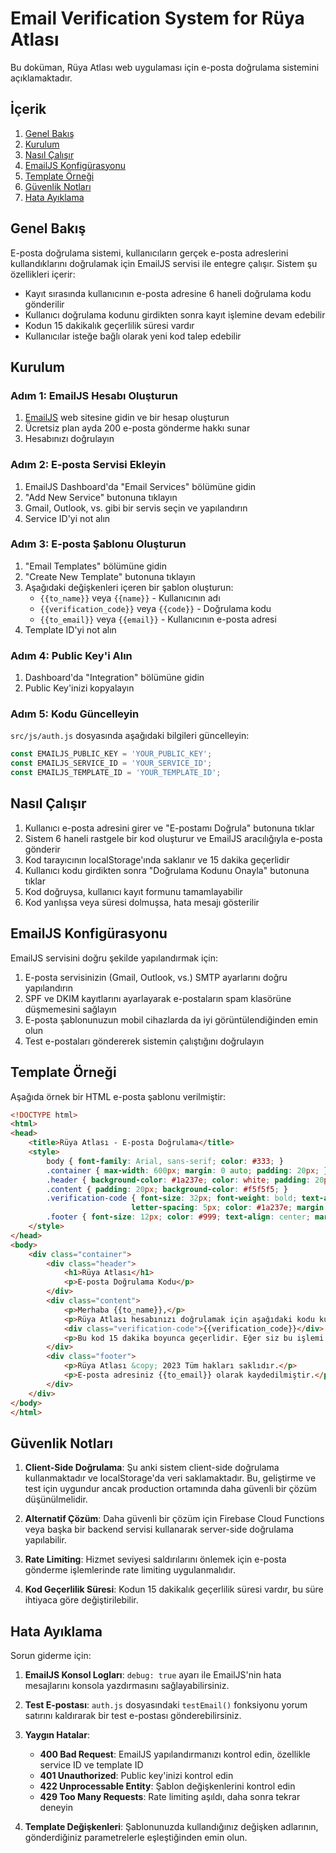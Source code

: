 # Email Verification System for Rüya Atlası

Bu doküman, Rüya Atlası web uygulaması için e-posta doğrulama sistemini açıklamaktadır.

## İçerik

1. [Genel Bakış](#genel-bakış)
2. [Kurulum](#kurulum)
3. [Nasıl Çalışır](#nasıl-çalışır)
4. [EmailJS Konfigürasyonu](#emailjs-konfigürasyonu)
5. [Template Örneği](#template-örneği)
6. [Güvenlik Notları](#güvenlik-notları)
7. [Hata Ayıklama](#hata-ayıklama)

## Genel Bakış

E-posta doğrulama sistemi, kullanıcıların gerçek e-posta adreslerini kullandıklarını doğrulamak için EmailJS servisi ile entegre çalışır. Sistem şu özellikleri içerir:

- Kayıt sırasında kullanıcının e-posta adresine 6 haneli doğrulama kodu gönderilir
- Kullanıcı doğrulama kodunu girdikten sonra kayıt işlemine devam edebilir
- Kodun 15 dakikalık geçerlilik süresi vardır
- Kullanıcılar isteğe bağlı olarak yeni kod talep edebilir

## Kurulum

### Adım 1: EmailJS Hesabı Oluşturun

1. [EmailJS](https://www.emailjs.com/) web sitesine gidin ve bir hesap oluşturun
2. Ücretsiz plan ayda 200 e-posta gönderme hakkı sunar
3. Hesabınızı doğrulayın

### Adım 2: E-posta Servisi Ekleyin

1. EmailJS Dashboard'da "Email Services" bölümüne gidin
2. "Add New Service" butonuna tıklayın
3. Gmail, Outlook, vs. gibi bir servis seçin ve yapılandırın
4. Service ID'yi not alın

### Adım 3: E-posta Şablonu Oluşturun

1. "Email Templates" bölümüne gidin
2. "Create New Template" butonuna tıklayın
3. Aşağıdaki değişkenleri içeren bir şablon oluşturun:
   - `{{to_name}}` veya `{{name}}` - Kullanıcının adı
   - `{{verification_code}}` veya `{{code}}` - Doğrulama kodu
   - `{{to_email}}` veya `{{email}}` - Kullanıcının e-posta adresi
4. Template ID'yi not alın

### Adım 4: Public Key'i Alın

1. Dashboard'da "Integration" bölümüne gidin
2. Public Key'inizi kopyalayın

### Adım 5: Kodu Güncelleyin

`src/js/auth.js` dosyasında aşağıdaki bilgileri güncelleyin:

```javascript
const EMAILJS_PUBLIC_KEY = 'YOUR_PUBLIC_KEY';
const EMAILJS_SERVICE_ID = 'YOUR_SERVICE_ID';
const EMAILJS_TEMPLATE_ID = 'YOUR_TEMPLATE_ID';
```

## Nasıl Çalışır

1. Kullanıcı e-posta adresini girer ve "E-postamı Doğrula" butonuna tıklar
2. Sistem 6 haneli rastgele bir kod oluşturur ve EmailJS aracılığıyla e-posta gönderir
3. Kod tarayıcının localStorage'ında saklanır ve 15 dakika geçerlidir
4. Kullanıcı kodu girdikten sonra "Doğrulama Kodunu Onayla" butonuna tıklar
5. Kod doğruysa, kullanıcı kayıt formunu tamamlayabilir
6. Kod yanlışsa veya süresi dolmuşsa, hata mesajı gösterilir

## EmailJS Konfigürasyonu

EmailJS servisini doğru şekilde yapılandırmak için:

1. E-posta servisinizin (Gmail, Outlook, vs.) SMTP ayarlarını doğru yapılandırın
2. SPF ve DKIM kayıtlarını ayarlayarak e-postaların spam klasörüne düşmemesini sağlayın
3. E-posta şablonunuzun mobil cihazlarda da iyi görüntülendiğinden emin olun
4. Test e-postaları göndererek sistemin çalıştığını doğrulayın

## Template Örneği

Aşağıda örnek bir HTML e-posta şablonu verilmiştir:

```html
<!DOCTYPE html>
<html>
<head>
    <title>Rüya Atlası - E-posta Doğrulama</title>
    <style>
        body { font-family: Arial, sans-serif; color: #333; }
        .container { max-width: 600px; margin: 0 auto; padding: 20px; }
        .header { background-color: #1a237e; color: white; padding: 20px; text-align: center; }
        .content { padding: 20px; background-color: #f5f5f5; }
        .verification-code { font-size: 32px; font-weight: bold; text-align: center; 
                           letter-spacing: 5px; color: #1a237e; margin: 20px 0; }
        .footer { font-size: 12px; color: #999; text-align: center; margin-top: 20px; }
    </style>
</head>
<body>
    <div class="container">
        <div class="header">
            <h1>Rüya Atlası</h1>
            <p>E-posta Doğrulama Kodu</p>
        </div>
        <div class="content">
            <p>Merhaba {{to_name}},</p>
            <p>Rüya Atlası hesabınızı doğrulamak için aşağıdaki kodu kullanın:</p>
            <div class="verification-code">{{verification_code}}</div>
            <p>Bu kod 15 dakika boyunca geçerlidir. Eğer siz bu işlemi başlatmadıysanız, lütfen bu e-postayı dikkate almayın.</p>
        </div>
        <div class="footer">
            <p>Rüya Atlası &copy; 2023 Tüm hakları saklıdır.</p>
            <p>E-posta adresiniz {{to_email}} olarak kaydedilmiştir.</p>
        </div>
    </div>
</body>
</html>
```

## Güvenlik Notları

1. **Client-Side Doğrulama**: Şu anki sistem client-side doğrulama kullanmaktadır ve localStorage'da veri saklamaktadır. Bu, geliştirme ve test için uygundur ancak production ortamında daha güvenli bir çözüm düşünülmelidir.

2. **Alternatif Çözüm**: Daha güvenli bir çözüm için Firebase Cloud Functions veya başka bir backend servisi kullanarak server-side doğrulama yapılabilir.

3. **Rate Limiting**: Hizmet seviyesi saldırılarını önlemek için e-posta gönderme işlemlerinde rate limiting uygulanmalıdır.

4. **Kod Geçerlilik Süresi**: Kodun 15 dakikalık geçerlilik süresi vardır, bu süre ihtiyaca göre değiştirilebilir.

## Hata Ayıklama

Sorun giderme için:

1. **EmailJS Konsol Logları**: `debug: true` ayarı ile EmailJS'nin hata mesajlarını konsola yazdırmasını sağlayabilirsiniz.

2. **Test E-postası**: `auth.js` dosyasındaki `testEmail()` fonksiyonu yorum satırını kaldırarak bir test e-postası gönderebilirsiniz.

3. **Yaygın Hatalar**:
   - **400 Bad Request**: EmailJS yapılandırmanızı kontrol edin, özellikle service ID ve template ID
   - **401 Unauthorized**: Public key'inizi kontrol edin
   - **422 Unprocessable Entity**: Şablon değişkenlerini kontrol edin
   - **429 Too Many Requests**: Rate limiting aşıldı, daha sonra tekrar deneyin

4. **Template Değişkenleri**: Şablonunuzda kullandığınız değişken adlarının, gönderdiğiniz parametrelerle eşleştiğinden emin olun. 